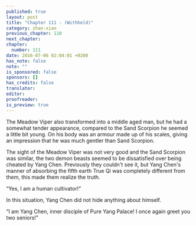 ```yaml
---
published: true
layout: post
title: "Chapter 111 - (Withheld)"
category: zhan-xian
previous_chapter: 110
next_chapter:
chapter:
  number: 111
date: 2016-07-06 02:04:01 +0200
has_note: false
note: ""
is_sponsored: false
sponsors: []
has_credits: false
translator:
editor:
proofreader:
is_preview: true
---
```

The Meadow Viper also transformed into a middle aged man, but he had a somewhat tender appearance, compared to the Sand Scorpion he seemed a little bit young. On his body was an armour made up of his scales, giving an impression that he was much gentler than Sand Scorpion.

The sight of the Meadow Viper was not very good and the Sand Scorpion was similar, the two demon beasts seemed to be dissatisfied over being cheated by Yang Chen. Previously they couldn't see it, but Yang Chen's manner of absorbing the fifth earth True Qi was completely different from them, this made them realize the truth.

“Yes, I am a human cultivator!”

In this situation, Yang Chen did not hide anything about himself.

“I am Yang Chen, inner disciple of Pure Yang Palace! I once again greet you two seniors!”
